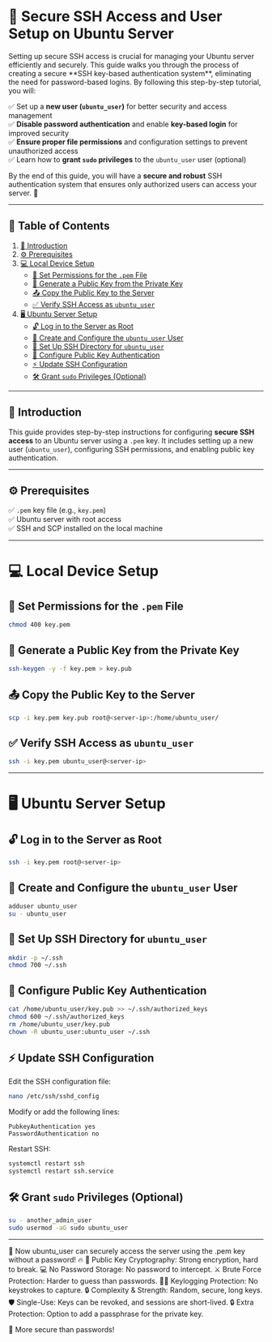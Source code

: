 # 🔐 Secure SSH Access and User Setup on Ubuntu Server

<p>Setting up secure SSH access is crucial for managing your Ubuntu server efficiently and securely. This guide walks you through the process of creating a secure **SSH key-based authentication system**, eliminating the need for password-based logins. By following this step-by-step tutorial, you will: </p>

✅ Set up a **new user (`ubuntu_user`)** for better security and access management  
✅ **Disable password authentication** and enable **key-based login** for improved security  
✅ **Ensure proper file permissions** and configuration settings to prevent unauthorized access  
✅ Learn how to **grant `sudo` privileges** to the `ubuntu_user` user (optional)  

By the end of this guide, you will have a **secure and robust** SSH authentication system that ensures only authorized users can access your server. 🚀  

---
## 📜 Table of Contents
1. [📖 Introduction](#-introduction)
2. [⚙️ Prerequisites](#️-prerequisites)
3. [💻 Local Device Setup](#-local-device-setup)
   - [🔑 Set Permissions for the `.pem` File](#-set-permissions-for-the-pem-file)
   - [🔐 Generate a Public Key from the Private Key](#-generate-a-public-key-from-the-private-key)
   - [📤 Copy the Public Key to the Server](#-copy-the-public-key-to-the-server)
   - [✅ Verify SSH Access as `ubuntu_user`](#-verify-ssh-access-as-ubuntu_user)
4. [🖥️ Ubuntu Server Setup](#%EF%B8%8F-ubuntu-server-setup)
   - [🔓 Log in to the Server as Root](#-log-in-to-the-server-as-root)
   - [👤 Create and Configure the `ubuntu_user` User](#-create-and-configure-the-ubuntu_user-user)
   - [📂 Set Up SSH Directory for `ubuntu_user`](#-set-up-ssh-directory-for-ubuntu_user)
   - [🔏 Configure Public Key Authentication](#-configure-public-key-authentication)
   - [⚡ Update SSH Configuration](#-update-ssh-configuration)
   - [🛠️ Grant `sudo` Privileges (Optional)](#%EF%B8%8F-grant-sudo-privileges-optional)

---

## 📖 Introduction  
This guide provides step-by-step instructions for configuring **secure SSH access** to an Ubuntu server using a `.pem` key. It includes setting up a new user (`ubuntu_user`), configuring SSH permissions, and enabling public key authentication.  

---

## ⚙️ Prerequisites  
✅ `.pem` key file (e.g., `key.pem`)  
✅ Ubuntu server with root access  
✅ SSH and SCP installed on the local machine  

---

# 💻 Local Device Setup  

## 🔑 Set Permissions for the `.pem` File  
```bash
chmod 400 key.pem
```

## 🔐 Generate a Public Key from the Private Key  
```bash
ssh-keygen -y -f key.pem > key.pub
```

## 📤 Copy the Public Key to the Server  
```bash
scp -i key.pem key.pub root@<server-ip>:/home/ubuntu_user/
```

## ✅ Verify SSH Access as `ubuntu_user`  
```bash
ssh -i key.pem ubuntu_user@<server-ip>
```

---

# 🖥️ Ubuntu Server Setup  

## 🔓 Log in to the Server as Root  
```bash
ssh -i key.pem root@<server-ip>
```

## 👤 Create and Configure the `ubuntu_user` User  
```bash
adduser ubuntu_user
su - ubuntu_user
```

## 📂 Set Up SSH Directory for `ubuntu_user`  
```bash
mkdir -p ~/.ssh
chmod 700 ~/.ssh
```

## 🔏 Configure Public Key Authentication  
```bash
cat /home/ubuntu_user/key.pub >> ~/.ssh/authorized_keys
chmod 600 ~/.ssh/authorized_keys
rm /home/ubuntu_user/key.pub
chown -R ubuntu_user:ubuntu_user ~/.ssh
```

## ⚡ Update SSH Configuration  
Edit the SSH configuration file:  
```bash
nano /etc/ssh/sshd_config
```
Modify or add the following lines:  
```plaintext
PubkeyAuthentication yes
PasswordAuthentication no
```
Restart SSH:  
```bash
systemctl restart ssh
systemctl restart ssh.service
```

## 🛠️ Grant `sudo` Privileges (Optional) 
```bash
su - another_admin_user
sudo usermod -aG sudo ubuntu_user
```

---

🚀 Now ubuntu_user can securely access the server using the .pem key without a password! 🔥
🔑 Public Key Cryptography: Strong encryption, hard to break.
💻 No Password Storage: No password to intercept.
⚔️ Brute Force Protection: Harder to guess than passwords.
🕵️‍♂️ Keylogging Protection: No keystrokes to capture.
🔒 Complexity & Strength: Random, secure, long keys.
🛡️ Single-Use: Keys can be revoked, and sessions are short-lived.
🔒 Extra Protection: Option to add a passphrase for the private key.

🚀 More secure than passwords! 
